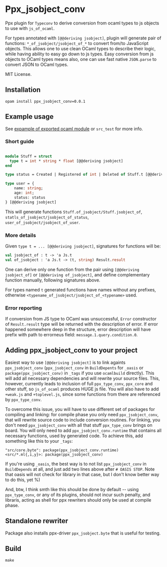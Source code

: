 # Ppx_jsobject_conv

Ppx plugin for `Typeconv` to derive conversion from ocaml types to js objects to use with `js_of_ocaml`.

For types annotated with `[@@deriving jsobject]`, plugin will generate pair of functions: `*_of_jsobject/jsobject_of_*`
to convert from/to JavaScript objects. This allows one to use clean OCaml types to describe their logic, while having ability
to easy go down to js types. Easy conversion from js objects to OCaml types means also, one can use fast native `JSON.parse` to
convert JSON to OCaml types.

MIT License.

## Installation

`opam install ppx_jsobject_conv=0.0.1`

## Example usage

See [expample of exported ocaml module](https://github.com/little-arhat/exported-ocaml-js) or `src_test` for more info.

### Short guide

```ocaml

module Stuff = struct
  type t = int * string * float [@@deriving jsobject]
end

type status = Created | Registered of int | Deleted of Stuff.t [@@deriving jsobject]

type user = {
    name: string;
    age: int;
    status: status
} [@@deriving jsobject]

```

This will generate functions `Stuff.of_jsobject/Stuff.jsobject_of`, `statls_of_jsobject/jsobject_of_status`, `user_of_jsobject/jsobject_of_user`.

### More details

Given `type t = ... [@@deriving jsobject]`, signatures for functions will be:

```ocaml
val jsobject_of : t -> 'a Js.t
val of_jsobject : 'a Js.t -> (t, string) Result.result
```

One can derive only one function from the pair using `[@@deriving jsobject_of]` or `[@@deriving of_jsobject]`, and define complementary function manually,
following signatures above.

For types named `t` generated functions have names without any prefixes, otherwise `<typename_of_jsobject/jsobject_of_<typename>` used.

### Error reporting

If conversion from JS type to OCaml was unsuccessful, `Error` constructor of `Result.result` type will be returned with the description of error.
If error happened somewhere deep in the structure, error description will have prefix with path to errorneus field: `message.1.query.condition.0`.

## Adding ppx_jsobject_conv to your project

Easiest way to use `[@@deriving jsobject]` is to link againts `ppx_jsobject_conv` (`ppx_jsobject_conv`
in `BuildDepents` for `_oasis` or `package(ppx_jsobject_conv)` in `_tags` if you use `ocamlbuild` directly). This will add all necessary dependencies
and will rewrite your source files. This, however, currently leads to inclusion of full `ppx_type_conv`, `ppx_core` and other stuff, so `js_of_ocaml` produces
HUGE js file. You will also have to add `+weak.js` and `+toplevel.js`, since some functions from there are referenced by `ppx_type_conv`.

To overcome this issue, you will have to use different set of packages for compiling and linking: for compile phase you only need `ppx_jsobject_conv`, that
will rewrite source code to include conversion routines. For linking, you don't need `ppx_jsobject_conv` with all that stuff `ppx_type_conv` brings on board.
You will only need to add `ppx_jsobject_conv.runtime` that contains all necessary functions, used by generated code. To achieve this, add something like this
to your `_tags`:

```
"src/core.byte": package(ppx_jsobject_conv.runtime)
<src/*.ml{,i,y}>: package(ppx_jsobject_conv)
```

If you're using `_oasis`, the best way is to not list `ppx_jsobject_conv` in `BuildDepends` at all, and just add two lines above after `# OASIS STOP`. Note
that oasis will not check for library in that case, but I don't know better way to do this, yet %)

And, btw, I think smth like this should be done by default -- using `ppx_type_conv`, or any of its plugins, should not incur such penalty, and libraris, acting
as shell for ppx rewriters should only be used at compile phase.

## Standalone rewriter

Package also installs ppx-driver `ppx_jsobject.byte` that is useful for testing.

## Build

`make`
